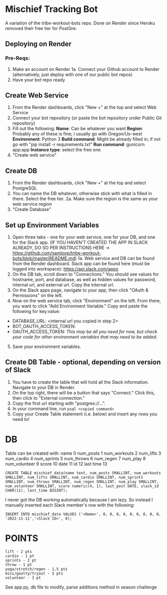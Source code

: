 # Mischief Tracking Bot
A variation of the tribe-workout-bots repo. Done on Render since Heroku removed their free tier for PostGre.

## Deploying on Render

### Pre-Reqs:
1. Make an account on Render
1a. Connect your Github account to Render (alternatively, just deploy with one of our public bot repos)
2. Have your bot repo ready

## Create Web Service 
1. From the Render dashboards, click "New +" at the top and select Web Service
2. Connect your bot repository (or paste the bot repository under Public Git repository)
3. Fill out the following: 
**Name**: Can be whatever you want
**Region**: Probably any of these is fine; I usually go with Oregon/Us-west
**Environment**: Python 3
**Build command**: Might be already filled in; if not go with "pip install -r requirements.txt"
**Run command**: gunicorn app:app
**Instance type**: select the free one
4. "Create web service"

## Create DB
1. From the Render dashboards, click "New +" at the top and select PostgreSQL
2. You can name the DB whatever, otherwise stick with what is filled in there. Select the free tier.
2a. Make sure the region is the same as your web service region
3. "Create Database"

## Set up Environment Variables
1. Open three tabs - one for your web service, one for your DB, and one for the Slack app. (IF YOU HAVEN'T CREATED THE APP IN SLACK ALREADY, DO SO PER INSTRUCTIONS HERE -> https://github.com/samloop/tribe-workout-bots/blob/master/README.md) 
1a. Web service and DB can be found from the Render dashboard. Slack app can be found here (must be logged into workspace): https://api.slack.com/apps
2. On the DB tab, scroll down to "Connections." You should see values for hostname, port, and database, as well as hidden values for password, internal url, and external url. Copy the internal url.
3. On the Slack apps page, navigate to your app, then click "OAuth & Permissions" on the left.  
4. Now on the web service tab, click "Environment" on the left. From there, you want to click "Add Environment Variable." Copy and paste the following for key:value:
- DATABASE_URL: <internal url you copied in step 2>
- BOT_OAUTH_ACCESS_TOKEN: <Bot User OAuth Token from Slack page>
- OAUTH_ACCESS_TOKEN: <User OAuth Token from Slack page>
*This may be all you need for now, but check your code for other environment variables that may need to be added.*	
5. Save your environment variables. 


## Create DB Table - optional, depending on version of Slack
1. You have to create the table that will hold all the Slack information. Navigate to your DB in Render.
2. On the top right, there will be a button that says "Connect." Click this, then click to "External connection."
3. Copy the first url starting with "postgres://...".
4. In your command line, run ```psql <copied command>```
5. Copy your Create Table statement (i.e. below) and insert any rows you need to!	
# DB
Table can be created with:
name 0
num_posts 1
num_workouts 2
num_lifts 3
num_cardio 4
num_sprints 5
num_throws 6
num_regen 7
num_play 8
num_volunteer 9
score 10
date 11
id 12
last time 13
```
CREATE TABLE mischief_data(name text, num_posts SMALLINT, num_workouts SMALLINT, num_lifts SMALLINT, num_cardio SMALLINT, num_sprints SMALLINT, num_throws SMALLINT, num_regen SMALLINT, num_play SMALLINT, num_volunteer SMALLINT, score numeric(4, 1), last_post DATE, slack_id CHAR(11), last_time BIGINT);
```

I never got the DB working automatically because I am lazy. So instead I manually inserted each Slack member's row with the following:
```
INSERT INTO mischief_data VALUES ('<Name>', 0, 0, 0, 0, 0, 0, 0, 0, 0, '2022-11-11','<Slack ID>', 0);
```

# POINTS
```
lift - 2 pts
cardio - 1 pt
sprints - 2 pt
throw - 1 pt
yoga/stretch/regen - 1.5 pts
mini/goalty/tryout - 3 pts
volunteer - 3 pt
```
See app.py, db file to modify, parse additions method in season challenge
